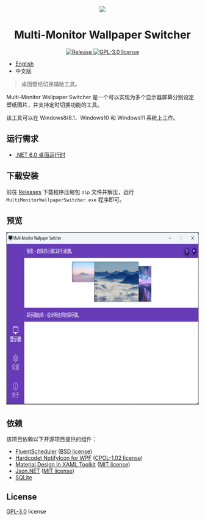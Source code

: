 <p align="center">
  <img src="Images/MMWS.ico"/>
</p>

<h1 align="center">Multi-Monitor Wallpaper Switcher</h1>

<p align="center">
  <a href="https://github.com/LightAPIs/MultiMonitorWallpaperSwitcher/releases/latest">
    <img src="https://img.shields.io/github/v/release/LightAPIs/MultiMonitorWallpaperSwitcher?style=flat-square" alt="Release"/>
  </a>
  <a href="./LICENSE">
    <img src="https://img.shields.io/github/license/LightAPIs/MultiMonitorWallpaperSwitcher?style=flat-square" alt="GPL-3.0 license" />
  </a>
</p>

- [English](/README.md)
- 中文版

> 桌面壁纸切换辅助工具。

Multi-Monitor Wallpaper Switcher 是一个可以实现为多个显示器屏幕分别设定壁纸图片，并支持定时切换功能的工具。

该工具可以在 Windows8/8.1、Windows10 和 Windows11 系统上工作。

## 运行需求

- [.NET 6.0 桌面运行时](https://dotnet.microsoft.com/zh-cn/download/dotnet/6.0/runtime)

## 下载安装

前往 [Releases](https://github.com/LightAPIs/MultiMonitorWallpaperSwitcher/releases/latest) 下载程序压缩包 `zip` 文件并解压，运行 `MultiMonitorWallpaperSwitcher.exe` 程序即可。

## 预览

<img src="Images/zh-CN.jpg" width="800" height="450" alt="preview"/>

## 依赖

该项目依赖以下开源项目提供的组件：

- [FluentScheduler](https://github.com/fluentscheduler/FluentScheduler) ([BSD license](https://github.com/fluentscheduler/FluentScheduler/blob/version-5/LICENSE))
- [Hardcodet NotifyIcon for WPF](https://github.com/hardcodet/wpf-notifyicon) ([CPOL-1.02 license](https://github.com/hardcodet/wpf-notifyicon/blob/develop/LICENSE))
- [Material Design In XAML Toolkit](https://github.com/MaterialDesignInXAML/MaterialDesignInXamlToolkit) ([MIT license](https://github.com/MaterialDesignInXAML/MaterialDesignInXamlToolkit/blob/master/LICENSE))
- [Json.NET](https://github.com/JamesNK/Newtonsoft.Json) ([MIT license](https://github.com/JamesNK/Newtonsoft.Json/blob/master/LICENSE.md))
- [SQLite](https://www.sqlite.org/copyright.html)

## License

[GPL-3.0](./LICENSE) license
